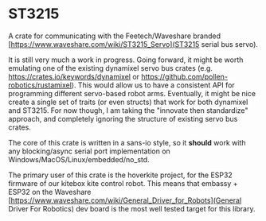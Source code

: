 # ST3215

A crate for communicating with the Feetech/Waveshare branded
[https://www.waveshare.com/wiki/ST3215_Servo](ST3215 serial bus servo).

It is still very much a work in progress. Going forward, it might be worth emulating one of the
existing dynamixel servo bus crates (e.g. https://crates.io/keywords/dynamixel or
https://github.com/pollen-robotics/rustamixel).
This would allow us to have a consistent API for programming different servo-based robot arms.
Eventually, it might be nice create a single set of traits (or even structs) that work for both
dynamixel and ST3215. For now though, I am taking the "innovate then standardize" approach,
and completely ignoring the structure of existing servo bus crates.

The core of this crate is written in a sans-io style, so it **should** work with any blocking/async
serial port implementation on Windows/MacOS/Linux/embedded/no_std.

The primary user of this crate is the hoverkite project, for the ESP32 firmware of our kitebox
kite control robot.
This means that embassy + ESP32 on the Waveshare
[https://www.waveshare.com/wiki/General_Driver_for_Robots](General Driver For Robotics) dev board is
the most well tested target for this library.
